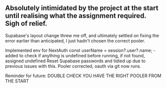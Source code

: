 ## Absolutely intimidated by the project at the start until realising what the assignment required. Sigh of relief.

Supabase's layout change threw me off, and ultimately settled on fixing the error earlier than anticipated, I just hadn't chosen the correct pooler.

Implemented env for NextAuth
const userName = session?.user?.name; - added to check if anything is undefined before running, if not found, assigned undefined
Reset Supabase passwords and tidied up due to previous issues with this.
Pooler corrected, oauth via git now runs.

Reminder for future: DOUBLE CHECK YOU HAVE THE RIGHT POOLER FROM THE START
